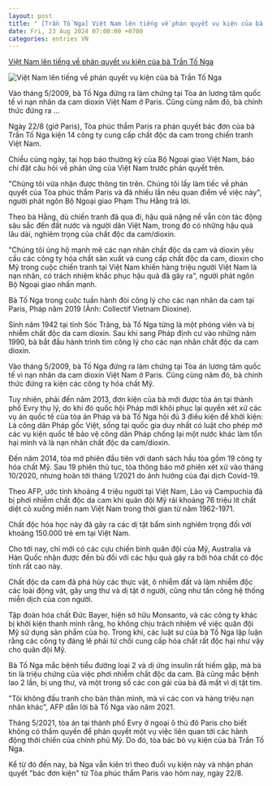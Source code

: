 ```yaml
---
layout: post
title: " [Trần Tố Nga] Việt Nam lên tiếng về phán quyết vụ kiện của bà Trần Tố Nga"
date: Fri, 23 Aug 2024 07:00:00 +0700
categories: entries VN
---
```

[Việt Nam lên tiếng về phán quyết vụ kiện của bà Trần Tố Nga](https://dantri.com.vn/xa-hoi/viet-nam-len-tieng-ve-phan-quyet-vu-kien-cua-ba-tran-to-nga-20240822181744002.htm)

![Việt Nam lên tiếng về phán quyết vụ kiện của bà Trần Tố Nga](https://cdnphoto.dantri.com.vn/rEXfcl0TC1P0S7MvyqMzlnNzgp0=/zoom/1200_630/2024/08/22/tran-to-ngacollectif-vietnam-dioxine-crop-crop-1724325226175.jpeg)

Vào tháng 5/2009, bà Tố Nga đứng ra làm chứng tại Tòa án lương tâm quốc tế vì nạn nhân da cam dioxin Việt Nam ở Paris. Cũng cùng năm đó, bà chính thức đứng ra ...

Ngày 22/8 (giờ Paris), Tòa phúc thẩm Paris ra phán quyết bác đơn của bà Trần Tố Nga kiện 14 công ty cung cấp chất độc da cam trong chiến tranh Việt Nam.

Chiều cùng ngày, tại họp báo thường kỳ của Bộ Ngoại giao Việt Nam, báo chí đặt câu hỏi về phản ứng của Việt Nam trước phán quyết trên.

"Chúng tôi vừa nhận được thông tin trên. Chúng tôi lấy làm tiếc về phán quyết của Tòa phúc thẩm Paris và đã nhiều lần nêu quan điểm về việc này", người phát ngôn Bộ Ngoại giao Phạm Thu Hằng trả lời.

Theo bà Hằng, dù chiến tranh đã qua đi, hậu quả nặng nề vẫn còn tác động sâu sắc đến đất nước và người dân Việt Nam, trong đó có những hậu quả lâu dài, nghiêm trọng của chất độc da cam/dioxin.

"Chúng tôi ủng hộ mạnh mẽ các nạn nhân chất độc da cam và dioxin yêu cầu các công ty hóa chất sản xuất và cung cấp chất độc da cam, dioxin cho Mỹ trong cuộc chiến tranh tại Việt Nam khiến hàng triệu người Việt Nam là nạn nhân, có trách nhiệm khắc phục hậu quả đã gây ra", người phát ngôn Bộ Ngoại giao nhấn mạnh.

Bà Tố Nga trong cuộc tuần hành đòi công lý cho các nạn nhân da cam tại Paris, Pháp năm 2019 (Ảnh: Collectif Vietnam Dioxine).

Sinh năm 1942 tại tỉnh Sóc Trăng, bà Tố Nga từng là một phóng viên và bị nhiễm chất độc da cam dioxin. Sau khi sang Pháp định cư vào những năm 1990, bà bắt đầu hành trình tìm công lý cho các nạn nhân chất độc da cam dioxin.

Vào tháng 5/2009, bà Tố Nga đứng ra làm chứng tại Tòa án lương tâm quốc tế vì nạn nhân da cam dioxin Việt Nam ở Paris. Cũng cùng năm đó, bà chính thức đứng ra kiện các công ty hóa chất Mỹ.

Tuy nhiên, phải đến năm 2013, đơn kiện của bà mới được tòa án tại thành phố Evry thụ lý, do khi đó quốc hội Pháp mới khôi phục lại quyền xét xử các vụ án quốc tế của tòa án Pháp và bà Tố Nga hội đủ 3 điều kiện để khởi kiện: Là công dân Pháp gốc Việt, sống tại quốc gia duy nhất có luật cho phép mở các vụ kiện quốc tế bảo vệ công dân Pháp chống lại một nước khác làm tổn hại mình và là nạn nhân chất độc da cam/dioxin.

Đến năm 2014, tòa mở phiên đầu tiên với danh sách hầu tòa gồm 19 công ty hóa chất Mỹ. Sau 19 phiên thủ tục, tòa thông báo mở phiên xét xử vào tháng 10/2020, nhưng hoãn tới tháng 1/2021 do ảnh hưởng của đại dịch Covid-19.

Theo AFP, ước tính khoảng 4 triệu người tại Việt Nam, Lào và Campuchia đã bị phơi nhiễm chất độc da cam khi quân đội Mỹ rải khoảng 76 triệu lít chất diệt cỏ xuống miền nam Việt Nam trong thời gian từ năm 1962-1971.

Chất độc hóa học này đã gây ra các dị tật bẩm sinh nghiêm trọng đối với khoảng 150.000 trẻ em tại Việt Nam.

Cho tới nay, chỉ mới có các cựu chiến binh quân đội của Mỹ, Australia và Hàn Quốc nhận được đền bù đối với các hậu quả gây ra bởi hóa chất có độc tính rất cao này.

Chất độc da cam đã phá hủy các thực vật, ô nhiễm đất và làm nhiễm độc các loài động vật, gây ung thư và dị tật ở người, cũng như tấn công hệ thống miễn dịch của con người.

Tập đoàn hóa chất Đức Bayer, hiện sở hữu Monsanto, và các công ty khác bị khởi kiện thanh minh rằng, họ không chịu trách nhiệm về việc quân đội Mỹ sử dụng sản phẩm của họ. Trong khi, các luật sư của bà Tố Nga lập luận rằng các công ty đáng lẽ phải từ chối cung cấp hóa chất rất độc hại như vậy cho quân đội Mỹ.

Bà Tố Nga mắc bệnh tiểu đường loại 2 và dị ứng insulin rất hiếm gặp, mà bà tin là triệu chứng của việc phơi nhiễm chất độc da cam. Bà cũng mắc bệnh lao 2 lần, bị ung thư, và một trong số các con gái của bà đã mất vì dị tật tim.

"Tôi không đấu tranh cho bản thân mình, mà vì các con và hàng triệu nạn nhân khác", AFP dẫn lời bà Tố Nga vào năm 2021.

Tháng 5/2021, tòa án tại thành phố Evry ở ngoại ô thủ đô Paris cho biết không có thẩm quyền để phán quyết một vụ việc liên quan tới các hành động thời chiến của chính phủ Mỹ. Do đó, tòa bác bỏ vụ kiện của bà Trần Tố Nga.

Kể từ đó đến nay, bà Nga vẫn kiên trì theo đuổi vụ kiện này và nhận phán quyết "bác đơn kiện" từ Tòa phúc thẩm Paris vào hôm nay, ngày 22/8.

